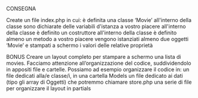 CONSEGNA

Create un file index.php in cui:
è definita una classe ‘Movie’
all'interno della classe sono dichiarate delle variabili d'istanza a vostro piacere
all'interno della classe è definito un costruttore
all'interno della classe è definito almeno un metodo a vostro piacere
vengono istanziati almeno due oggetti ‘Movie’ e stampati a schermo i valori delle relative proprietà


BONUS
Creare un layout completo per stampare a schermo una lista di movies.
Facciamo attenzione all’organizzazione del codice, suddividendolo in appositi file e cartelle.
Possiamo ad esempio organizzare il codice in:
un file dedicati alla/e classe/i, in una cartella Models
un file dedicato ai dati (tipo gli array di Oggetti) che potremmo chiamare store.php
una serie di file per organizzare il layout in partials
